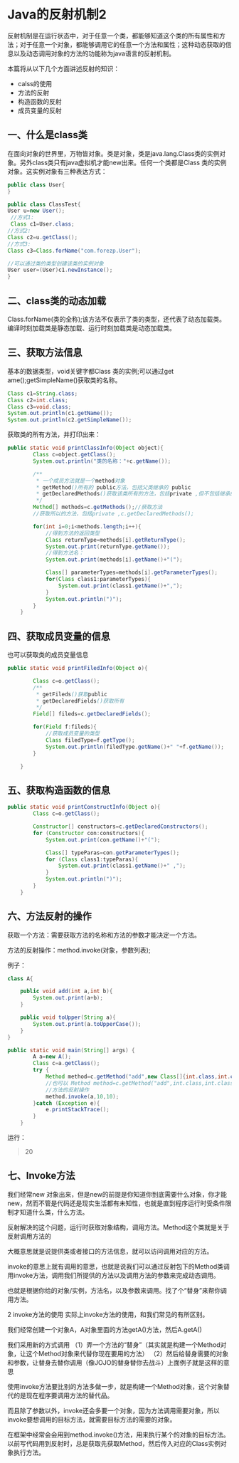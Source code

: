 # Java的反射机制2
反射机制是在运行状态中，对于任意一个类，都能够知道这个类的所有属性和方法；对于任意一个对象，都能够调用它的任意一个方法和属性；这种动态获取的信息以及动态调用对象的方法的功能称为java语言的反射机制。

本篇将从以下几个方面讲述反射的知识：

* calss的使用
* 方法的反射
* 构造函数的反射
* 成员变量的反射


## 一、什么是class类

在面向对象的世界里，万物皆对象。类是对象，类是java.lang.Class类的实例对象。另外class类只有java虚拟机才能new出来。任何一个类都是Class 类的实例对象。这实例对象有三种表达方式：

```java
public class User{
}

public class ClassTest{
User u=new User();
 //方式1:
 Class c1=User.class;
//方式2:
Class c2=u.getClass();
//方式3:
Class c3=Class.forName("com.forezp.User");

//可以通过类的类型创建该类的实例对象
User user=(User)c1.newInstance();
}

```


## 二、class类的动态加载

Class.forName(类的全称);该方法不仅表示了类的类型，还代表了动态加载类。编译时刻加载类是静态加载、运行时刻加载类是动态加载类。


## 三、获取方法信息

基本的数据类型，void关键字都Class 类的实例;可以通过get ame();getSimpleName()获取类的名称。

```java
Class c1=String.class;
Class c2=int.class;
Class c3=void.class;
System.out.println(c1.getName());
System.out.println(c2.getSimpleName());
```

获取类的所有方法，并打印出来：

```java
public static void printClassInfo(Object object){
        Class c=object.getClass();
        System.out.println("类的名称："+c.getName());

        /**
         * 一个成员方法就是一个method对象
         * getMethod()所有的 public方法，包括父类继承的 public
         * getDeclaredMethods()获取该类所有的方法，包括private ,但不包括继承的方法。
         */
        Method[] methods=c.getMethods();//获取方法
        //获取所以的方法，包括private ,c.getDeclaredMethods();

        for(int i=0;i<methods.length;i++){
            //得到方法的返回类型
            Class returnType=methods[i].getReturnType();
            System.out.print(returnType.getName());
            //得到方法名：
            System.out.print(methods[i].getName()+"(");

            Class[] parameterTypes=methods[i].getParameterTypes();
            for(Class class1:parameterTypes){
                System.out.print(class1.getName()+",");
            }
            System.out.println(")");
        }
    }
```

## 四、获取成员变量的信息

也可以获取类的成员变量信息

```java
public static void printFiledInfo(Object o){

        Class c=o.getClass();
        /**
         * getFileds()获取public
         * getDeclaredFields()获取所有
         */
        Field[] fileds=c.getDeclaredFields();

        for(Field f:fileds){
            //获取成员变量的类型
            Class filedType=f.getType();
            System.out.println(filedType.getName()+" "+f.getName());
        }

    }
```

## 五、获取构造函数的信息

```java
public static void printConstructInfo(Object o){
        Class c=o.getClass();

        Constructor[] constructors=c.getDeclaredConstructors();
        for (Constructor con:constructors){
            System.out.print(con.getName()+"(");

            Class[] typeParas=con.getParameterTypes();
            for (Class class1:typeParas){
                System.out.print(class1.getName()+" ,");
            }
            System.out.println(")");
        }
    }
```


## 六、方法反射的操作


获取一个方法：需要获取方法的名称和方法的参数才能决定一个方法。

方法的反射操作：method.invoke(对象，参数列表);

例子：

```java
class A{

    public void add(int a,int b){
        System.out.print(a+b);
    }

    public void toUpper(String a){
        System.out.print(a.toUpperCase());
    }
}
```

```java
public static void main(String[] args) {
        A a=new A();
        Class c=a.getClass();
        try {
            Method method=c.getMethod("add",new Class[]{int.class,int.class});
            //也可以 Method method=c.getMethod("add",int.class,int.class);
            //方法的反射操作
            method.invoke(a,10,10);
        }catch (Exception e){
            e.printStackTrace();
        }
    }
```

运行：

> 20



## 七、Invoke方法

我们经常new 对象出来，但是new的前提是你知道你到底需要什么对象，你才能new，然而不管是代码还是现实生活都有未知性，也就是直到程序运行时受条件限制才知道什么类，什么方法。

反射解决的这个问题，运行时获取对象结构，调用方法。Method这个类就是关于反射调用方法的


大概意思就是说提供类或者接口的方法信息，就可以访问调用对应的方法。

invoke的意思上就有调用的意思，也就是说我们可以通过反射包下的Method类调用invoke方法，调用我们所提供的方法以及调用方法的参数来完成动态调用。

也就是根据你给的对象/实例，方法名，以及参数来调用。找了个“替身”来帮你调用方法。



2 invoke方法的使用
实际上invoke方法的使用，和我们常见的有所区别。

我们经常创建一个对象A，A对象里面的方法getA()方法，然后A.getA()

我们采用新的方式调用
（1）弄一个方法的“替身”（其实就是构建一个Method对象，让这个Method对象来代替你现在要用的方法）
（2）然后给替身需要的对象和参数，让替身去替你调用（像JOJO的替身替你去战斗）上面例子就是这样的意思



使用invoke方法要比别的方法多做一步，就是构建一个Method对象，这个对象替代的是现在程序要调用方法的替代品。

而且除了参数以外，invoke还会多要一个对象，因为方法调用需要对象，所以invoke要想调用的目标方法，就需要目标方法的需要的对象。

在框架中经常会会用到method.invoke()方法，用来执行某个的对象的目标方法。以前写代码用到反射时，总是获取先获取Method，然后传入对应的Class实例对象执行方法。
